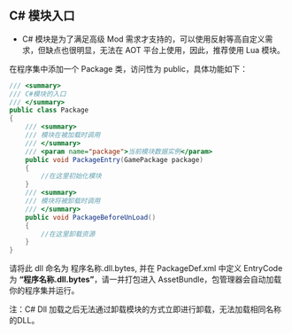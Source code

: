 ﻿## C# 模块入口

- C# 模块是为了满足高级 Mod 需求才支持的，可以使用反射等高自定义需求，但缺点也很明显，无法在 AOT 平台上使用，因此，推荐使用 Lua 模块。

在程序集中添加一个 Package 类，访问性为 public，具体功能如下：

```C#
/// <summary>
/// C#模块的入口
/// </summary>
public class Package
{
    /// <summary>
    /// 模块在被加载时调用
    /// </summary>
    /// <param name="package">当前模块数据实例</param>
    public void PackageEntry(GamePackage package)
    {
        //在这里初始化模块
    }
    /// <summary>
    /// 模块将被卸载时调用
    /// </summary>
    public void PackageBeforeUnLoad()
    {
        //在这里卸载资源
    }
}
```

请将此 dll 命名为 程序名称.dll.bytes, 并在 PackageDef.xml 中定义 EntryCode 为 **“程序名称.dll.bytes”**，请一并打包进入 AssetBundle，包管理器会自动加载你的程序集并运行。

注：C# Dll 加载之后无法通过卸载模块的方式立即进行卸载，无法加载相同名称的DLL。

